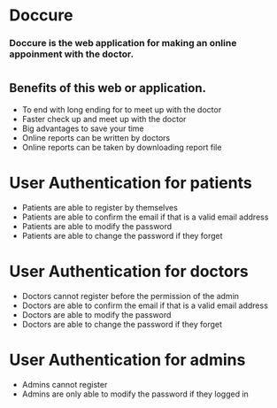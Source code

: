 # Doccure

### Doccure is the web application for making an online appoinment with the doctor.

#

## Benefits of this web or application.

- To end with long ending for to meet up with the doctor
- Faster check up and meet up with the doctor
- Big advantages to save your time
- Online reports can be written by doctors
- Online reports can be taken by downloading report file

# User Authentication for patients

- Patients are able to register by themselves
- Patients are able to confirm the email if that is a valid email address
- Patients are able to modify the password
- Patients are able to change the password if they forget

# User Authentication for doctors

- Doctors cannot register before the permission of the admin
- Doctors are able to confirm the email if that is a valid email address
- Doctors are able to modify the password
- Doctors are able to change the password if they forget

# User Authentication for admins

- Admins cannot register
- Admins are only able to modify the password if they logged in
